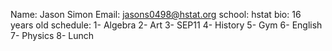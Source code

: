 Name: Jason Simon
Email: jasons0498@hstat.org
school: hstat
bio: 16 years old
schedule:
1- Algebra
2- Art
3- SEP11
4- History
5- Gym
6- English
7- Physics
8- Lunch
